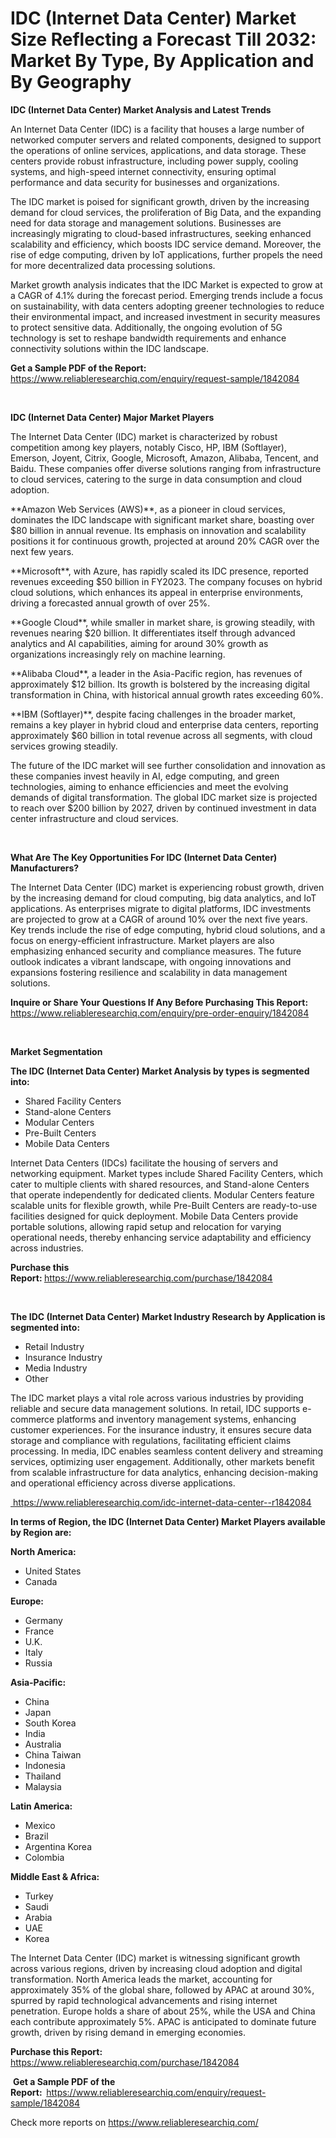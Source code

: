 <p><h1>IDC (Internet Data Center) Market Size Reflecting a Forecast Till 2032: Market By Type, By Application and By Geography</h1></p><p><strong>IDC (Internet Data Center) Market Analysis and Latest Trends</strong></p>
<p><p>An Internet Data Center (IDC) is a facility that houses a large number of networked computer servers and related components, designed to support the operations of online services, applications, and data storage. These centers provide robust infrastructure, including power supply, cooling systems, and high-speed internet connectivity, ensuring optimal performance and data security for businesses and organizations.</p><p>The IDC market is poised for significant growth, driven by the increasing demand for cloud services, the proliferation of Big Data, and the expanding need for data storage and management solutions. Businesses are increasingly migrating to cloud-based infrastructures, seeking enhanced scalability and efficiency, which boosts IDC service demand. Moreover, the rise of edge computing, driven by IoT applications, further propels the need for more decentralized data processing solutions.</p><p>Market growth analysis indicates that the IDC Market is expected to grow at a CAGR of 4.1% during the forecast period. Emerging trends include a focus on sustainability, with data centers adopting greener technologies to reduce their environmental impact, and increased investment in security measures to protect sensitive data. Additionally, the ongoing evolution of 5G technology is set to reshape bandwidth requirements and enhance connectivity solutions within the IDC landscape.</p></p>
<p><strong>Get a Sample PDF of the Report:&nbsp;</strong> <a href="https://www.reliableresearchiq.com/enquiry/request-sample/1842084?utm_campaign=3074&utm_medium=2&utm_source=Github&utm_content=ia&utm_term=26032025&utm_id=idc-internet-data-center">https://www.reliableresearchiq.com/enquiry/request-sample/1842084</a></p>
<p>&nbsp;</p>
<p><strong>IDC (Internet Data Center) Major Market Players</strong></p>
<p><p>The Internet Data Center (IDC) market is characterized by robust competition among key players, notably Cisco, HP, IBM (Softlayer), Emerson, Joyent, Citrix, Google, Microsoft, Amazon, Alibaba, Tencent, and Baidu. These companies offer diverse solutions ranging from infrastructure to cloud services, catering to the surge in data consumption and cloud adoption.</p><p>**Amazon Web Services (AWS)**, as a pioneer in cloud services, dominates the IDC landscape with significant market share, boasting over $80 billion in annual revenue. Its emphasis on innovation and scalability positions it for continuous growth, projected at around 20% CAGR over the next few years.</p><p>**Microsoft**, with Azure, has rapidly scaled its IDC presence, reported revenues exceeding $50 billion in FY2023. The company focuses on hybrid cloud solutions, which enhances its appeal in enterprise environments, driving a forecasted annual growth of over 25%.</p><p>**Google Cloud**, while smaller in market share, is growing steadily, with revenues nearing $20 billion. It differentiates itself through advanced analytics and AI capabilities, aiming for around 30% growth as organizations increasingly rely on machine learning.</p><p>**Alibaba Cloud**, a leader in the Asia-Pacific region, has revenues of approximately $12 billion. Its growth is bolstered by the increasing digital transformation in China, with historical annual growth rates exceeding 60%.</p><p>**IBM (Softlayer)**, despite facing challenges in the broader market, remains a key player in hybrid cloud and enterprise data centers, reporting approximately $60 billion in total revenue across all segments, with cloud services growing steadily. </p><p>The future of the IDC market will see further consolidation and innovation as these companies invest heavily in AI, edge computing, and green technologies, aiming to enhance efficiencies and meet the evolving demands of digital transformation. The global IDC market size is projected to reach over $200 billion by 2027, driven by continued investment in data center infrastructure and cloud services.</p></p>
<p>&nbsp;</p>
<p><strong>What Are The Key Opportunities For IDC (Internet Data Center) Manufacturers?</strong></p>
<p><p>The Internet Data Center (IDC) market is experiencing robust growth, driven by the increasing demand for cloud computing, big data analytics, and IoT applications. As enterprises migrate to digital platforms, IDC investments are projected to grow at a CAGR of around 10% over the next five years. Key trends include the rise of edge computing, hybrid cloud solutions, and a focus on energy-efficient infrastructure. Market players are also emphasizing enhanced security and compliance measures. The future outlook indicates a vibrant landscape, with ongoing innovations and expansions fostering resilience and scalability in data management solutions.</p></p>
<p><strong>Inquire or Share Your Questions If Any Before Purchasing This Report:</strong> <a href="https://www.reliableresearchiq.com/enquiry/pre-order-enquiry/1842084?utm_campaign=3074&utm_medium=2&utm_source=Github&utm_content=ia&utm_term=26032025&utm_id=idc-internet-data-center">https://www.reliableresearchiq.com/enquiry/pre-order-enquiry/1842084</a></p>
<p>&nbsp;</p>
<p><strong>Market Segmentation</strong></p>
<p><strong>The IDC (Internet Data Center) Market Analysis by types is segmented into:</strong></p>
<p><ul><li>Shared Facility Centers</li><li>Stand-alone Centers</li><li>Modular Centers</li><li>Pre-Built Centers</li><li>Mobile Data Centers</li></ul></p>
<p><p>Internet Data Centers (IDCs) facilitate the housing of servers and networking equipment. Market types include Shared Facility Centers, which cater to multiple clients with shared resources, and Stand-alone Centers that operate independently for dedicated clients. Modular Centers feature scalable units for flexible growth, while Pre-Built Centers are ready-to-use facilities designed for quick deployment. Mobile Data Centers provide portable solutions, allowing rapid setup and relocation for varying operational needs, thereby enhancing service adaptability and efficiency across industries.</p></p>
<p><strong>Purchase this Report:&nbsp;</strong><a href="https://www.reliableresearchiq.com/purchase/1842084?utm_campaign=3074&utm_medium=2&utm_source=Github&utm_content=ia&utm_term=26032025&utm_id=idc-internet-data-center">https://www.reliableresearchiq.com/purchase/1842084</a></p>
<p>&nbsp;</p>
<p><strong>The IDC (Internet Data Center) Market Industry Research by Application is segmented into:</strong></p>
<p><ul><li>Retail Industry</li><li>Insurance Industry</li><li>Media Industry</li><li>Other</li></ul></p>
<p><p>The IDC market plays a vital role across various industries by providing reliable and secure data management solutions. In retail, IDC supports e-commerce platforms and inventory management systems, enhancing customer experiences. For the insurance industry, it ensures secure data storage and compliance with regulations, facilitating efficient claims processing. In media, IDC enables seamless content delivery and streaming services, optimizing user engagement. Additionally, other markets benefit from scalable infrastructure for data analytics, enhancing decision-making and operational efficiency across diverse applications.</p></p>
<p><a href="https://www.reliableresearchiq.com/idc-internet-data-center--r1842084?utm_campaign=3074&utm_medium=2&utm_source=Github&utm_content=ia&utm_term=26032025&utm_id=idc-internet-data-center">&nbsp;https://www.reliableresearchiq.com/idc-internet-data-center--r1842084</a></p>
<p><strong>In terms of Region, the IDC (Internet Data Center) Market Players available by Region are:</strong></p>
<p>
    <p> <strong> North America: </strong>
        <ul>
            <li>United States</li>
            <li>Canada</li>
        </ul>
        </p> 
    <p> <strong> Europe: </strong>
        <ul>
            <li>Germany</li>
            <li>France</li>
            <li>U.K.</li>
            <li>Italy</li>
            <li>Russia</li>
        </ul>
        </p> 
    <p> <strong> Asia-Pacific: </strong>
        <ul>
            <li>China</li>
            <li>Japan</li>
            <li>South Korea</li>
            <li>India</li>
            <li>Australia</li>
            <li>China Taiwan</li>
            <li>Indonesia</li>
            <li>Thailand</li>
            <li>Malaysia</li>
        </ul>
        </p> 
    <p> <strong> Latin America: </strong>
        <ul>
            <li>Mexico</li>
            <li>Brazil</li>
            <li>Argentina Korea</li>
            <li>Colombia</li>
        </ul>
        </p> 
    <p> <strong> Middle East & Africa: </strong>
        <ul>
            <li>Turkey</li>
            <li>Saudi</li>
            <li>Arabia</li>
            <li>UAE</li>
            <li>Korea</li>
        </ul>
    </p>
    </p>
<p><p>The Internet Data Center (IDC) market is witnessing significant growth across various regions, driven by increasing cloud adoption and digital transformation. North America leads the market, accounting for approximately 35% of the global share, followed by APAC at around 30%, spurred by rapid technological advancements and rising internet penetration. Europe holds a share of about 25%, while the USA and China each contribute approximately 5%. APAC is anticipated to dominate future growth, driven by rising demand in emerging economies.</p></p>
<p><strong>Purchase this Report: </strong><a href="https://www.reliableresearchiq.com/purchase/1842084?utm_campaign=3074&utm_medium=2&utm_source=Github&utm_content=ia&utm_term=26032025&utm_id=idc-internet-data-center">https://www.reliableresearchiq.com/purchase/1842084</a></p>
<p>&nbsp;<strong>Get a Sample PDF of the Report:&nbsp;&nbsp;</strong><a href="https://www.reliableresearchiq.com/enquiry/request-sample/1842084?utm_campaign=3074&utm_medium=2&utm_source=Github&utm_content=ia&utm_term=26032025&utm_id=idc-internet-data-center">https://www.reliableresearchiq.com/enquiry/request-sample/1842084</a></p>
<p><strong></strong></p>
<p>Check more reports on <a href="https://www.reliableresearchiq.com/?utm_campaign=3074&utm_medium=2&utm_source=Github&utm_content=ia&utm_term=26032025&utm_id=idc-internet-data-center">https://www.reliableresearchiq.com/</a></p>